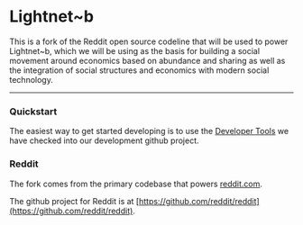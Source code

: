 # Lightnet~b

This is a fork of the Reddit open source codeline that will be used to power Lightnet~b, which we will be
using as the basis for building a social movement around economics based on abundance and sharing as well
as the integration of social structures and economics with modern social technology.

---

### Quickstart

The easiest way to get started developing is to use the [Developer Tools](https://github.com/new-day-international/development)
we have checked into our development github project. 


### Reddit

The fork comes from the primary codebase that powers [reddit.com](http://www.reddit.com).

The github project for Reddit is at [https://github.com/reddit/reddit](https://github.com/reddit/reddit).
